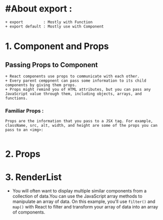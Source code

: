 # #About export :
    + export         : Mostly with Function 
    + export default : Mostly use with Component

# 1. Component and Props 
## Passing Props to Component
    + React components use props to communicate with each other.
    + Every parent cemppnent can pass some information to its child components by giving them props.
    + Props might remind you of HTML attributes, but you can pass any JavaScript value through them, including objects, arrays, and functions.
### Familiar Props :
    Props are the information that you pass to a JSX tag. For example, className, src, alt, width, and height are some of the props you can pass to an <img>:
``` One ways data binding is throws props from Parent to Child.
```

# 2. Props 

# 3. RenderList 
+ You will often want to display multiple similar components from a     collection of data.You can use the JavaScript array methods to manipulate an array of data. On this example, you'll use ```filter()``` and ```map()``` with React to filter and transform your array of data into an array of components.


    




    



 
